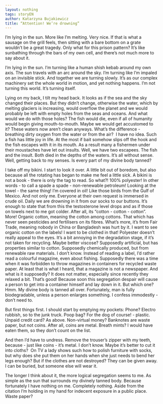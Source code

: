 ```yaml
---
layout: nothing
tags: storyEN
author: Katarzyna Bujakiewicz
title: “Attention! We’re drowning”
---
```

I’m lying in the sun. More like I’m melting. Very nice. If that is what a sausage on the grill feels, then sitting with a bare bottom on a grate wouldn’t be a great tragedy. Only what for this prison pattern? It’s like sunbathing through the bars of my own cell, and there’s not much more to say about it. 

I’m lying in the sun. I’m turning like a human shish kebab around my own axis. The sun travels with an arc around the sky. I’m turning like I’m impaled on an invisible stick. And together we are turning slowly. It’s as our complex machinery set the whole world in motion, and yet nothing happens. I’m not turning this world. It’s turning itself.

Lying on my back, I tilt my head back. It looks as if the sea and the sky changed their places. But they didn’t change, otherwise the water, which by melting glaciers is increasing, would overflow the planet and we would probably be left with empty holes from the seas and oceans. And what would we do with those holes? The fish would die, even if all of humanity would begin giving mouth-to-mouth. Maybe we would get accustomed to it? These waters now aren’t clean anyways. What’s the difference - breathing dirty oxygen from the water or from the air?  I have no idea. Such a fish has little joy in life. At the most if bait somehow slips off the hook and the fish escapes with it in its mouth. As a result many a fishermen under their moustaches have let out insults. Well, we have two escapees. The fish and the insult. Both died in the depths of the waters. It’s all without sense. Well, getting back to my senses. Is every part of my divine body tanned?

I take off my bikini. I start to look it over. A little bit out of boredom, but also because all the rotating has began to make me feel a little sick. A bikini is not a book - there is only the tag to read. So what?! 100% polyester! In other words - to call a spade a spade - non-renewable petroleum! Looking at the towel - the same thing! I’m covered in oil! Like those birds from the Gulf of Mexico. And not only me. Everyone at their own request is immersed in crude oil. Daily we are drowning in it from our socks to our buttons. It’s enough to state that from this the testosterone level drops and as if those on towels next to me got colder. After all, its “cotton - cotton - cotton”. More! Organic cotton, meaning the cotton among cottons. That which has never seen pesticides and fertilisers on its fibres. What’s more, it’s from Fair Trade, meaning nobody in China or Bangladesh was hurt by it. I want to see organic cotton on the labels! I want to be clothed in that! Polyester doesn’t really appeal to the eyes. It’s a bit annoying in the degradation stage, if it’s not taken for recycling. Maybe better viscose? Supposedly artificial, but has properties similar to cotton. Supposedly chemically produced, but from renewable raw materials. I don’t know. Instead of reading a label, I’d rather read a colourful magazine, even about fishing. Supposedly there was a time when it was forbidden to throw magazines in containers for recycled waste paper. At least that is what I heard, that a magazine is not a newspaper. And what is it supposedly? It does not matter, especially since recently they relaxed a bit. That’s good! Because soon this segregation despair will cause a person to get into a container himself and lay down in it. But which one? Hmm. My divine body is tanned all over. Fortunately, man is fully biodegradable, unless a person enlarges something. I confess immodestly - don’t need to. 

But first things first. I should start by emptying my pockets: 
Phone? Electro rubbish, so to the junk truck. 
Poop bag? For the dog of course! - plastic.
Unpaid credit card? As above.
Non-virtual money? Banknotes are waste paper, but not coins. After all, coins are metal.
Breath mints? I would have eaten them, so they don’t count on the list. 

And then I’d have to undress. Remove the trouser’s zipper with my teeth, because - just like coins - it’s metal. I don’t know. Maybe it’s better to cut it into cloths?  On TV a lady shows such how to polish furniture with socks, but why does she put them on her hands when she just needs to bend her legs enough? But if the clothes are not destroyed? They can be given away. I can be buried, but someone else will wear it.

The longer I think about it, the more logical segregation seems to me. As simple as the sun that surrounds my divinely tanned body. Because fortunately I have nothing on me. Completely nothing. Aside from the citation I’m holding in my hand for indecent exposure in a public place. Waste paper? 
